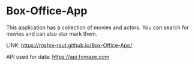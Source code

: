 # Box-Office-App
This application has a collection of movies and actors. You can search for movies and can also star mark them.

LINK: https://roshni-raut.github.io/Box-Office-App/

API used for data: https://api.tvmaze.com
